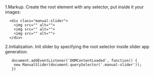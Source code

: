 1.Markup. Create the root element with any selector, put inside it your images:

      <div class="manual-slider">
        <img src="" alt="">
        <img src="" alt="">
        <img src="" alt="">
      </div>  
  
2.Initialization. Init slider by specifying the root selector inside slider app generation.
  
       document.addEventListener('DOMContentLoaded', function() {
        new ManualSlider(document.querySelector('.manual-slider'));
       })
